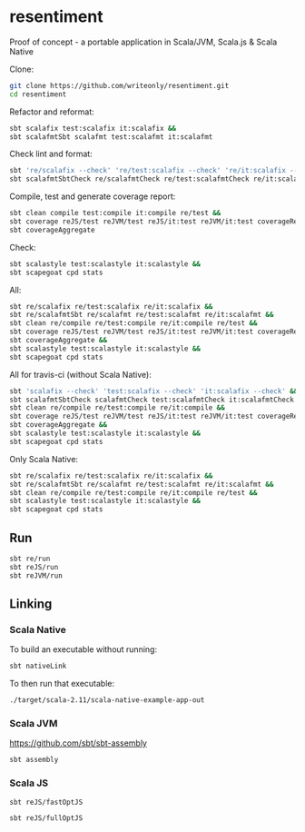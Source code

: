 # resentiment
Proof of concept - a portable application in Scala/JVM, Scala.js &amp; Scala Native

Clone:
```bash
git clone https://github.com/writeonly/resentiment.git
cd resentiment
```

Refactor and reformat:
```bash
sbt scalafix test:scalafix it:scalafix &&
sbt scalafmtSbt scalafmt test:scalafmt it:scalafmt
```

Check lint and format:
```bash
sbt 're/scalafix --check' 're/test:scalafix --check' 're/it:scalafix --check' &&
sbt scalafmtSbtCheck re/scalafmtCheck re/test:scalafmtCheck re/it:scalafmtCheck
```

Compile, test and generate coverage report:
```bash
sbt clean compile test:compile it:compile re/test &&
sbt coverage reJS/test reJVM/test reJS/it:test reJVM/it:test coverageReport &&
sbt coverageAggregate
```

Check:
```bash
sbt scalastyle test:scalastyle it:scalastyle &&
sbt scapegoat cpd stats
```

All:
```bash
sbt re/scalafix re/test:scalafix re/it:scalafix &&
sbt re/scalafmtSbt re/scalafmt re/test:scalafmt re/it:scalafmt &&
sbt clean re/compile re/test:compile re/it:compile re/test &&
sbt coverage reJS/test reJVM/test reJS/it:test reJVM/it:test coverageReport &&
sbt coverageAggregate &&
sbt scalastyle test:scalastyle it:scalastyle &&
sbt scapegoat cpd stats
```

All for travis-ci (without Scala Native):
```bash
sbt 'scalafix --check' 'test:scalafix --check' 'it:scalafix --check' &&
sbt scalafmtSbtCheck scalafmtCheck test:scalafmtCheck it:scalafmtCheck &&
sbt clean re/compile re/test:compile re/it:compile &&
sbt coverage reJS/test reJVM/test reJS/it:test reJVM/it:test coverageReport &&
sbt coverageAggregate &&
sbt scalastyle test:scalastyle it:scalastyle &&
sbt scapegoat cpd stats
```

Only Scala Native:
```bash
sbt re/scalafix re/test:scalafix re/it:scalafix && 
sbt re/scalafmtSbt re/scalafmt re/test:scalafmt re/it:scalafmt && 
sbt clean re/compile re/test:compile re/it:compile re/test && 
sbt scalastyle test:scalastyle it:scalastyle &&
sbt scapegoat cpd stats
```

## Run
```bash
sbt re/run
sbt reJS/run
sbt reJVM/run
```


## Linking
### Scala Native

To build an executable without running:
```bash
sbt nativeLink
```

To then run that executable:
```bash
./target/scala-2.11/scala-native-example-app-out
```

### Scala JVM
https://github.com/sbt/sbt-assembly

```bash
sbt assembly
```

### Scala JS

```bash
sbt reJS/fastOptJS
```

```bash
sbt reJS/fullOptJS
```